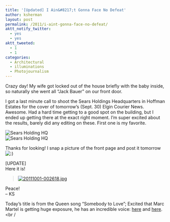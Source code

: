 ```yaml
---
title: '[Updated] I Ain&#8217;t Gonna Face No Defeat'
author: ksherman
layout: post
permalink: /2011/i-aint-gonna-face-no-defeat/
aktt_notify_twitter:
  - yes
  - yes
aktt_tweeted:
  - 1
  - 1
categories:
  - Architectural
  - illuminations
  - Photojournalism
---
```

Crazy day! My wife got locked out of the house briefly with the baby inside, so naturally she went all &#8220;Jack Bauer&#8221; on our front door.

I got a last minute call to shoot the Sears Holdings Headquarters in Hoffman Estates for the cover of tomorrow&#8217;s (Sept. 30) Elgin Courier News. Awesome. Had a hard time getting to a good spot on the building, but I ended up getting there at the exact right moment. I&#8217;m super excited about the results, barely did any editing on these. First one is my favorite.

![Sears Holding HQ][1]  
![Sears Holding HQ][2]

Thanks for looking! I snap a picture of the front page and post it tomorrow <img src="http://kshermphoto.com/wp-includes/images/smilies/icon_smile.gif" alt=":)" class="wp-smiley" />

[UPDATE]  
Here it is!

>[<img src="https://s3-us-west-2.amazonaws.com/assets.kshermphoto.com/wp-content/uploads/2011/09/20111001-002618.jpg" alt="20111001-002618.jpg" class="alignnone size-full" />][3]

Peace!  
&#8211; KS

Today&#8217;s title is from the Queen song &#8220;Somebody to Love&#8221;; Excited that Marc Martel is getting huge exposure, he has an incredible voice: [here][4] and [here][5].  
<br /

 [1]: https://s3-us-west-2.amazonaws.com/assets.kshermphoto.com/2011PostsImages/September/SearsEDA-ECN-0930-WEB-2.jpg
 [2]: https://s3-us-west-2.amazonaws.com/assets.kshermphoto.com/2011PostsImages/September/SearsEDA-ECN-0930-WEB-1.jpg
 [3]: https://s3-us-west-2.amazonaws.com/assets.kshermphoto.com/wp-content/uploads/2011/09/20111001-002618.jpg
 [4]: http://www.youtube.com/watch?v=dREKkAk628I
 [5]: http://www.youtube.com/watch?v=wGcDpnxtqsc